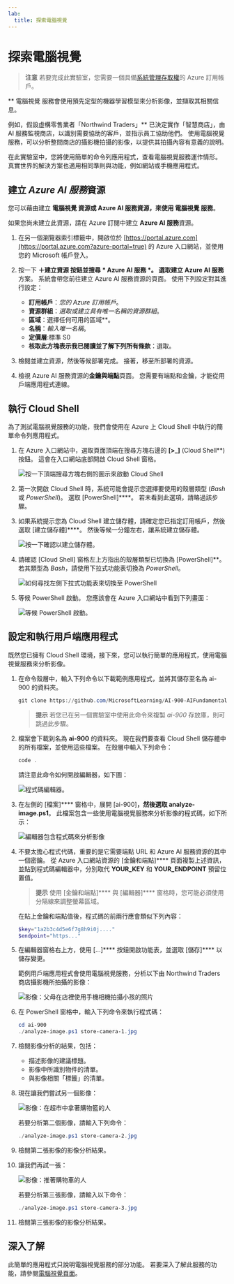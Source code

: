 ```yaml
---
lab:
  title: 探索電腦視覺
---
```


# 探索電腦視覺

> **注意** 若要完成此實驗室，您需要一個具備[系統管理存取權](https://azure.microsoft.com/free?azure-portal=true)的 Azure 訂用帳戶。

** 電腦視覺 服務會使用預先定型的機器學習模型來分析影像，並擷取其相關信息。

例如，假設虛構零售業者「Northwind Traders」** 已決定實作「智慧商店」，由 AI 服務監視商店，以識別需要協助的客戶，並指示員工協助他們。 使用電腦視覺服務，可以分析整間商店的攝影機拍攝的影像，以提供其拍攝內容有意義的說明。

在此實驗室中，您將使用簡單的命令列應用程式，查看電腦視覺服務運作情形。 真實世界的解決方案也適用相同準則與功能，例如網站或手機應用程式。

## 建立 *Azure AI 服務*資源

您可以藉由建立 **電腦視覺 資源或 **Azure AI 服務資源，來使用 電腦視覺** 服務**。

如果您尚未建立此資源，請在 Azure 訂閱中建立 **Azure AI 服務**資源。

1. 在另一個瀏覽器索引標籤中，開啟位於 [https://portal.azure.com](https://portal.azure.com?azure-portal=true) 的 Azure 入口網站，並使用您的 Microsoft 帳戶登入。

1. 按一下 **＋建立資源 **按鈕並搜尋  * Azure AI 服務 *。 選取**建立** **Azure AI 服務**方案。 系統會帶您前往建立 Azure AI 服務資源的頁面。 使用下列設定對其進行設定：
    - **訂用帳戶**：*您的 Azure 訂用帳戶*。
    - **資源群組**：*選取或建立具有唯一名稱的資源群組*。
    - **區域**：選擇任何可用的區域**。
    - **名稱**：*輸入唯一名稱*。
    - **定價層**:標準 S0
    - **核取此方塊表示我已閱讀並了解下列所有條款**：選取。

1. 檢閱並建立資源，然後等候部署完成。 接著，移至所部署的資源。

1. 檢視 Azure AI 服務資源的**金鑰與端點**頁面。 您需要有端點和金鑰，才能從用戶端應用程式連線。

## 執行 Cloud Shell

為了測試電腦視覺服務的功能，我們會使用在 Azure 上 Cloud Shell 中執行的簡單命令列應用程式。

1. 在 Azure 入口網站中，選取頁面頂端在搜尋方塊右邊的 **[>_]** (Cloud Shell**) 按鈕。 這會在入口網站底部開啟 Cloud Shell 窗格。

    ![按一下頂端搜尋方塊右側的圖示來啟動 Cloud Shell](media/analyze-images-computer-vision-service/powershell-portal-guide-1.png)

1. 第一次開啟 Cloud Shell 時，系統可能會提示您選擇要使用的殼層類型 (*Bash* 或 *PowerShell*)。 選取 [PowerShell]****。 若未看到此選項，請略過該步驟。  

1. 如果系統提示您為 Cloud Shell 建立儲存體，請確定您已指定訂用帳戶，然後選取 [建立儲存體]****。 然後等候一分鐘左右，讓系統建立儲存體。

    ![按一下確認以建立儲存體。](media/analyze-images-computer-vision-service/powershell-portal-guide-2.png)

1. 請確認 [Cloud Shell] 窗格左上方指出的殼層類型已切換為 [PowerShell]**。 若其類型為 *Bash*，請使用下拉式功能表切換為 *PowerShell*。

    ![如何尋找左側下拉式功能表來切換至 PowerShell](media/analyze-images-computer-vision-service/powershell-portal-guide-3.png)

1. 等候 PowerShell 啟動。 您應該會在 Azure 入口網站中看到下列畫面：  

    ![等候 PowerShell 啟動。](media/analyze-images-computer-vision-service/powershell-prompt.png)

## 設定和執行用戶端應用程式

既然您已擁有 Cloud Shell 環境，接下來，您可以執行簡單的應用程式，使用電腦視覺服務來分析影像。

1. 在命令殼層中，輸入下列命令以下載範例應用程式，並將其儲存至名為 ai-900 的資料夾。

    ```PowerShell
    git clone https://github.com/MicrosoftLearning/AI-900-AIFundamentals ai-900
    ```

    > **提示** 若您已在另一個實驗室中使用此命令來複製 *ai-900* 存放庫，則可跳過此步驟。

1. 檔案會下載到名為 **ai-900** 的資料夾。 現在我們要查看 Cloud Shell 儲存體中的所有檔案，並使用這些檔案。 在殼層中輸入下列命令：

    ```PowerShell
    code .
    ```

    請注意此命令如何開啟編輯器，如下圖：

    ![程式碼編輯器。](media/analyze-images-computer-vision-service/powershell-portal-guide-4.png)

1. 在左側的 [檔案]**** 窗格中，展開 [ai-900]****，然後選取 analyze-image.ps1****。 此檔案包含一些使用電腦視覺服務來分析影像的程式碼，如下所示：

    ![編輯器包含程式碼來分析影像](media/analyze-images-computer-vision-service/analyze-image-code.png)

1. 不要太擔心程式代碼，重要的是它需要端點 URL 和 Azure AI 服務資源的其中一個密鑰。 從 Azure 入口網站資源的 [金鑰和端點]**** 頁面複製上述資訊，並貼到程式碼編輯器中，分別取代 **YOUR_KEY** 和 **YOUR_ENDPOINT** 預留位置值。

    > **提示** 使用 [金鑰和端點]**** 與 [編輯器]**** 窗格時，您可能必須使用分隔線來調整螢幕區域。

    在貼上金鑰和端點值後，程式碼的前兩行應會類似下列內容：

    ```PowerShell
    $key="1a2b3c4d5e6f7g8h9i0j...."    
    $endpoint="https..."
    ```

1. 在編輯器窗格右上方，使用 [...]**** 按鈕開啟功能表，並選取 [儲存]**** 以儲存變更。

    範例用戶端應用程式會使用電腦視覺服務，分析以下由 Northwind Traders 商店攝影機所拍攝的影像：

    ![影像：父母在店裡使用手機相機拍攝小孩的照片](media/analyze-images-computer-vision-service/store-camera-1.jpg)

1. 在 PowerShell 窗格中，輸入下列命令來執行程式碼：

    ```PowerShell
    cd ai-900
    ./analyze-image.ps1 store-camera-1.jpg
    ```

1. 檢閱影像分析的結果，包括：
    - 描述影像的建議標題。
    - 影像中所識別物件的清單。
    - 與影像相關「標籤」的清單。

1. 現在讓我們嘗試另一個影像：

    ![影像：在超市中拿著購物籃的人](media/analyze-images-computer-vision-service/store-camera-2.jpg)

    若要分析第二個影像，請輸入下列命令：

    ```PowerShell
    ./analyze-image.ps1 store-camera-2.jpg
    ```

1. 檢閱第二張影像的影像分析結果。

1. 讓我們再試一張：

    ![影像：推著購物車的人](media/analyze-images-computer-vision-service/store-camera-3.jpg)

    若要分析第三張影像，請輸入以下命令：

    ```PowerShell
    ./analyze-image.ps1 store-camera-3.jpg
    ```

1. 檢閱第三張影像的影像分析結果。

## 深入了解

此簡單的應用程式只說明電腦視覺服務的部分功能。 若要深入了解此服務的功能，請參閱[電腦視覺頁面](https://azure.microsoft.com/products/ai-services?activetab=pivot:visiontab)。


